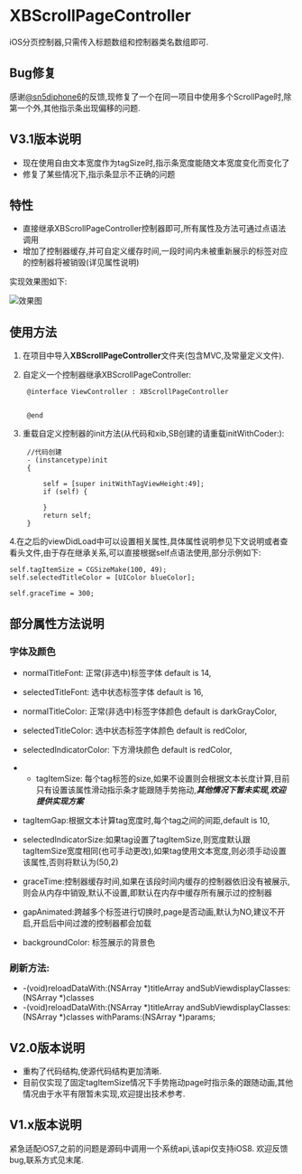 # XBScrollPageController
iOS分页控制器,只需传入标题数组和控制器类名数组即可.
## Bug修复
感谢[@sn5diphone6](https://github.com/sn5diphone6)的反馈,现修复了一个在同一项目中使用多个ScrollPage时,除第一个外,其他指示条出现偏移的问题.
## V3.1版本说明

* 现在使用自由文本宽度作为tagSize时,指示条宽度能随文本宽度变化而变化了
* 修复了某些情况下,指示条显示不正确的问题


## 特性
* 直接继承XBScrollPageController控制器即可,所有属性及方法可通过点语法调用
* 增加了控制器缓存,并可自定义缓存时间,一段时间内未被重新展示的标签对应的控制器将被销毁(详见属性说明)

实现效果图如下:
</br>

![效果图](https://github.com/changjianfeishui/XBScrollPageController/raw/master/1.gif)

## 使用方法

1. 在项目中导入**XBScrollPageController**文件夹(包含MVC,及常量定义文件).

2. 自定义一个控制器继承XBScrollPageController:

		@interface ViewController : XBScrollPageController


		@end
		
3. 重载自定义控制器的init方法(从代码和xib,SB创建的请重载initWithCoder:):

		//代码创建
		- (instancetype)init
		{
    
  			self = [super initWithTagViewHeight:49];
    		if (self) {
        
    		}
	    	return self;
		}
		
4.在之后的viewDidLoad中可以设置相关属性,具体属性说明参见下文说明或者查看头文件,由于存在继承关系,可以直接根据self点语法使用,部分示例如下:

	self.tagItemSize = CGSizeMake(100, 49);
    self.selectedTitleColor = [UIColor blueColor];
    
    self.graceTime = 300;
    
    

## 部分属性方法说明
### 字体及颜色

* normalTitleFont: 正常(非选中)标签字体  default is 14,

* selectedTitleFont: 选中状态标签字体  default is 16,

* normalTitleColor: 正常(非选中)标签字体颜色  default is darkGrayColor,
* selectedTitleColor: 选中状态标签字体颜色  default is redColor,
* selectedIndicatorColor: 下方滑块颜色 default is redColor,
* * tagItemSize: 每个tag标签的size,如果不设置则会根据文本长度计算,目前只有设置该属性滑动指示条才能跟随手势拖动,***其他情况下暂未实现,欢迎提供实现方案***

* tagItemGap:根据文本计算tag宽度时,每个tag之间的间距,default is 10,

* selectedIndicatorSize:如果tag设置了tagItemSize,则宽度默认跟tagItemSize宽度相同(也可手动更改),如果tag使用文本宽度,则必须手动设置该属性,否则将默认为(50,2)

* graceTime:控制器缓存时间,如果在该段时间内缓存的控制器依旧没有被展示,则会从内存中销毁,默认不设置,即默认在内存中缓存所有展示过的控制器
* gapAnimated:跨越多个标签进行切换时,page是否动画,默认为NO,建议不开启,开启后中间过渡的控制器都会加载
* backgroundColor: 标签展示的背景色

### 刷新方法:
* -(void)reloadDataWith:(NSArray *)titleArray andSubViewdisplayClasses:(NSArray *)classes 
* -(void)reloadDataWith:(NSArray *)titleArray andSubViewdisplayClasses:(NSArray *)classes withParams:(NSArray *)params;

## V2.0版本说明

* 重构了代码结构,使源代码结构更加清晰.
* 目前仅实现了固定tagItemSize情况下手势拖动page时指示条的跟随动画,其他情况由于水平有限暂未实现,欢迎提出技术参考.


## V1.x版本说明

紧急适配iOS7,之前的问题是源码中调用一个系统api,该api仅支持iOS8.
欢迎反馈bug,联系方式见末尾.

